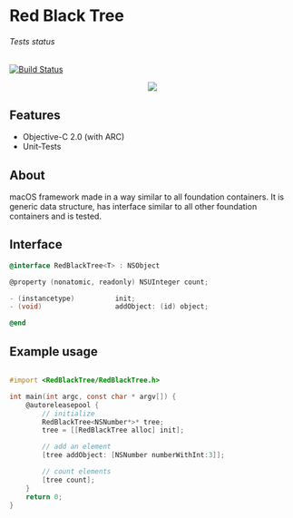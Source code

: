 # Red Black Tree
###### Tests status
[![Build Status](https://www.travis-ci.org/mateuszstompor/RedBlackTree.svg?branch=master)](https://www.travis-ci.org/mateuszstompor/RedBlackTree)
<p align="center">
  <img src="https://image.ibb.co/n0LNG5/rbt.png">
</p>

## Features
<ul>
    <li>Objective-C 2.0 (with ARC)</li>
    <li>Unit-Tests</li>
</ul>

## About
macOS framework made in a way similar to all foundation containers. It is generic data structure, has interface similar to all other foundation containers and is tested.

## Interface
```objective-c
@interface RedBlackTree<T> : NSObject

@property (nonatomic, readonly) NSUInteger count;

- (instancetype)          init;
- (void)                  addObject: (id) object;

@end
```


## Example usage

```objective-c

#import <RedBlackTree/RedBlackTree.h>

int main(int argc, const char * argv[]) {
    @autoreleasepool {
        // initialize
        RedBlackTree<NSNumber*>* tree;
        tree = [[RedBlackTree alloc] init];

        // add an element
        [tree addObject: [NSNumber numberWithInt:3]];

        // count elements
        [tree count];
    }
    return 0;
}

```
